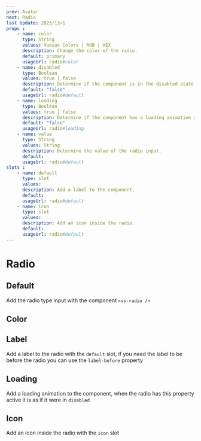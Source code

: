 ```yaml
---
prev: Avatar
next: Radio
last Update: 2023/13/1
props : 
    - name: color
      type: String
      values: Vuesax Colors | RGB | HEX
      description: Change the color of the radio.
      default: primary
      usageUrl: radio#color
    - name: disabled
      type: Boolean
      values: true | false
      description: Determine if the component is in the disabled state.
      default: "false"
      usageUrl: radio#default
    - name: loading
      type: Boolean
      values: true | false
      description: Determine if the component has a loading animation and is disabled.
      default: "false"
      usageUrl: radio#loading
    - name: value
      type: String
      values: String
      description: Determine the value of the radio input.
      default: 
      usageUrl: radio#default
slots : 
    - name: default
      type: slot
      values:
      description: Add a label to the component.
      default: 
      usageUrl: radio#default
    - name: icon
      type: slot
      values:
      description: Add an icon inside the radio.
      default: 
      usageUrl: radio#default
---
```


# Radio

<card>

## Default

Add the radio type input with the component `<vs-radio />`

</card>

<card subtitle="Color">

## Color

<coloren />

</card>

<card subtitle="Label">

## Label

Add a label to the radio with the `default` slot, if you need the label to be before the radio you can use the `label-before` property

</card>

<card subtitle="Loading">

## Loading

Add a loading animation to the component, when the radio has this property active it is as if it were in `disabled`

</card>

<card subtitle="Icon">

## Icon

Add an icon inside the radio with the `icon` slot

</card>

<script setup>
import Api from "../../../theme/global-components/template/API.tsx"
</script>

<Api/>
